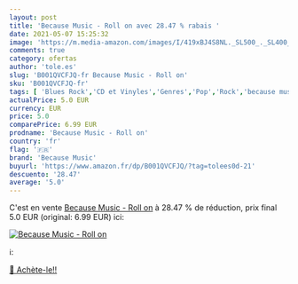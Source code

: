 ```yaml
---
layout: post
title: 'Because Music - Roll on avec 28.47 % rabais '
date: 2021-05-07 15:25:32
image: 'https://m.media-amazon.com/images/I/419xBJ4S8NL._SL500_._SL400_.jpg'
comments: true
category: ofertas
author: 'tole.es'
slug: 'B001QVCFJQ-fr Because Music - Roll on'
sku: 'B001QVCFJQ-fr'
tags: [ 'Blues Rock','CD et Vinyles','Genres','Pop','Rock','because music', ]
actualPrice: 5.0 EUR
currency: EUR
price: 5.0
comparePrice: 6.99 EUR
prodname: 'Because Music - Roll on'
country: 'fr'
flag: '🇫🇷'
brand: 'Because Music'
buyurl: 'https://www.amazon.fr/dp/B001QVCFJQ/?tag=tolees0d-21'
descuento: '28.47'
average: '5.0'
---
```


C'est en vente [Because Music - Roll on](https://www.amazon.fr/dp/B001QVCFJQ/?tag=tolees0d-21)  à  28.47 % de réduction, prix final  5.0 EUR (original: 6.99 EUR) ici:

[![Because Music - Roll on](https://m.media-amazon.com/images/I/419xBJ4S8NL._SL500_._SL400_.jpg)](https://www.amazon.fr/dp/B001QVCFJQ/?tag=tolees0d-21)

ℹ️:


[🛒 Achète-le!!](https://www.amazon.fr/dp/B001QVCFJQ/?tag=tolees0d-21)
